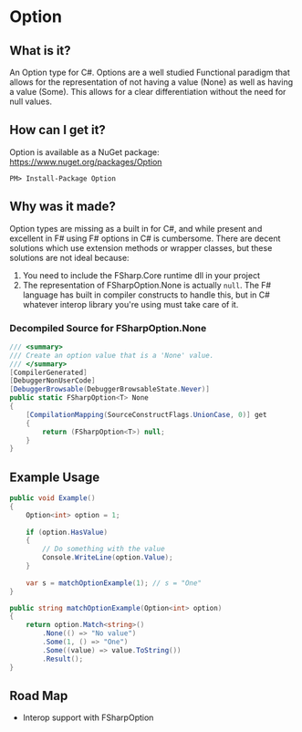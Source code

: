 Option
======

What is it?
-----------

An Option type for C#. Options are a well studied Functional paradigm that allows for the representation of not having a value (None) as well as having a value (Some). This allows for a clear differentiation without the need for null values.

How can I get it?
-----------------

Option is available as a NuGet package: https://www.nuget.org/packages/Option

```
PM> Install-Package Option
```

Why was it made?
----------------

Option types are missing as a built in for C#, and while present and excellent in F# using F# options in C# is cumbersome. There are decent solutions which use extension methods or wrapper classes, but these solutions are not ideal because:

1. You need to include the FSharp.Core runtime dll in your project
2. The representation of FSharpOption<T>.None is actually `null`. The F# language has built in compiler constructs to handle this, but in C# whatever interop library you're using must take care of it.

### Decompiled Source for FSharpOption<T>.None ###

```csharp
/// <summary>
/// Create an option value that is a 'None' value.
/// </summary>
[CompilerGenerated]
[DebuggerNonUserCode]
[DebuggerBrowsable(DebuggerBrowsableState.Never)]
public static FSharpOption<T> None
{
    [CompilationMapping(SourceConstructFlags.UnionCase, 0)] get
    {
        return (FSharpOption<T>) null;
    }
}
```

Example Usage
-------------

```csharp
public void Example()
{
    Option<int> option = 1;
    
    if (option.HasValue)
    {
        // Do something with the value
        Console.WriteLine(option.Value);
    }
    
    var s = matchOptionExample(1); // s = "One"
}

public string matchOptionExample(Option<int> option)
{
    return option.Match<string>()
        .None(() => "No value")
        .Some(1, () => "One")
        .Some((value) => value.ToString())
        .Result();
}
```

Road Map
--------

* Interop support with FSharpOption<T>
